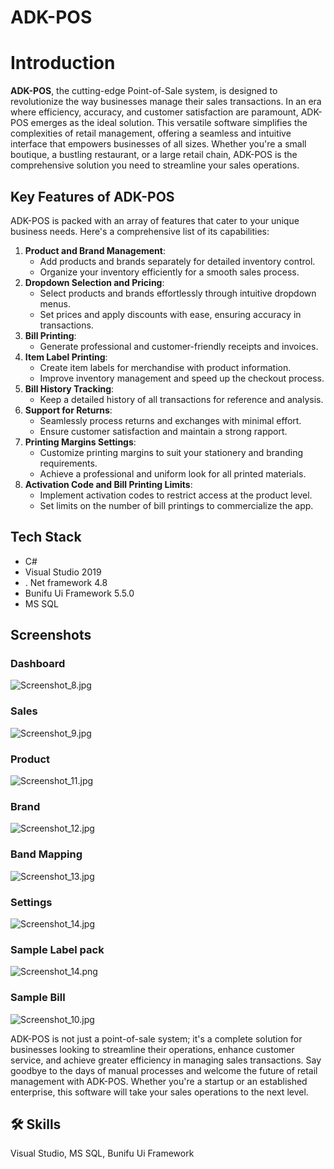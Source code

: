 # ADK-POS

# **Introduction**

**ADK-POS**, the cutting-edge Point-of-Sale system, is designed to revolutionize the way businesses manage their sales transactions. In an era where efficiency, accuracy, and customer satisfaction are paramount, ADK-POS emerges as the ideal solution. This versatile software simplifies the complexities of retail management, offering a seamless and intuitive interface that empowers businesses of all sizes. Whether you're a small boutique, a bustling restaurant, or a large retail chain, ADK-POS is the comprehensive solution you need to streamline your sales operations.

## **Key Features of ADK-POS**

ADK-POS is packed with an array of features that cater to your unique business needs. Here's a comprehensive list of its capabilities:

1. **Product and Brand Management**:
    - Add products and brands separately for detailed inventory control.
    - Organize your inventory efficiently for a smooth sales process.
2. **Dropdown Selection and Pricing**:
    - Select products and brands effortlessly through intuitive dropdown menus.
    - Set prices and apply discounts with ease, ensuring accuracy in transactions.
3. **Bill Printing**:
    - Generate professional and customer-friendly receipts and invoices.
4. **Item Label Printing**:
    - Create item labels for merchandise with product information.
    - Improve inventory management and speed up the checkout process.
5. **Bill History Tracking**:
    - Keep a detailed history of all transactions for reference and analysis.
6. **Support for Returns**:
    - Seamlessly process returns and exchanges with minimal effort.
    - Ensure customer satisfaction and maintain a strong rapport.
7. **Printing Margins Settings**:
    - Customize printing margins to suit your stationery and branding requirements.
    - Achieve a professional and uniform look for all printed materials.
8. **Activation Code and Bill Printing Limits**:
    - Implement activation codes to restrict access at the product level.
    - Set limits on the number of bill printings to commercialize the app.

## Tech Stack

- C#
- Visual Studio 2019
- . Net framework 4.8
- Bunifu Ui Framework 5.5.0
- MS SQL

## Screenshots

### Dashboard

![Screenshot_8.jpg](ADK-POS%206d00310c2b874bf3849edb1102427e30/Screenshot_8.jpg)

### Sales

![Screenshot_9.jpg](ADK-POS%206d00310c2b874bf3849edb1102427e30/Screenshot_9.jpg)

### Product

![Screenshot_11.jpg](ADK-POS%206d00310c2b874bf3849edb1102427e30/Screenshot_11.jpg)

### Brand

![Screenshot_12.jpg](ADK-POS%206d00310c2b874bf3849edb1102427e30/Screenshot_12.jpg)

### Band Mapping

![Screenshot_13.jpg](ADK-POS%206d00310c2b874bf3849edb1102427e30/Screenshot_13.jpg)

### Settings

![Screenshot_14.jpg](ADK-POS%206d00310c2b874bf3849edb1102427e30/Screenshot_14.jpg)

### Sample Label pack

![Screenshot_14.png](ADK-POS%206d00310c2b874bf3849edb1102427e30/Screenshot_14.png)

### Sample Bill

![Screenshot_10.jpg](ADK-POS%206d00310c2b874bf3849edb1102427e30/Screenshot_10.jpg)

ADK-POS is not just a point-of-sale system; it's a complete solution for businesses looking to streamline their operations, enhance customer service, and achieve greater efficiency in managing sales transactions. Say goodbye to the days of manual processes and welcome the future of retail management with ADK-POS. Whether you're a startup or an established enterprise, this software will take your sales operations to the next level.

## 🛠 Skills

Visual Studio, MS SQL, Bunifu Ui Framework
